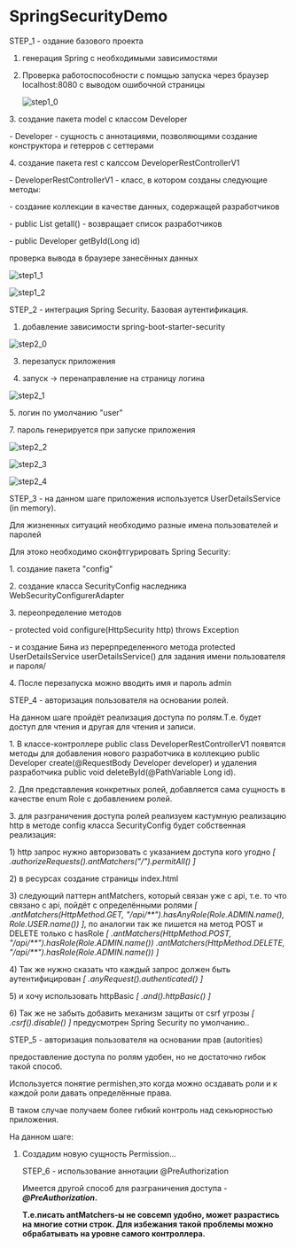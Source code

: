 # SpringSecurityDemo
STEP_1 - оздание базового проекта</p>
1. генерация Spring с необходимыми зависимостями</p>
2. Проверка работоспособности с помщью запуска через браузер localhost:8080 c выводом ошибочной страницы</p>
![step1_0](https://user-images.githubusercontent.com/61631173/132098069-64279563-8267-4138-a3e8-68ee7b2fcd41.JPG)
</p>
3. создание пакета model с классом Developer </p>
-  Developer - сущность с аннотациями, позволяющими создание конструктора и гетерров с сеттерами</p>
4. создание пакета rest с калссом DeveloperRestControllerV1</p>
- DeveloperRestControllerV1 - класс, в котором созданы следующие методы:</p>
   - создание коллекции в качестве данных, содержащей разработчиков   </p>
   - public List<Developer> getall() - возвращает список разработчиков</p>
   - public Developer getById(Long id)</p>
  проверка вывода в браузере занесённых данных</p></p>
  
  ![step1_1](https://user-images.githubusercontent.com/61631173/132098142-c079f0fe-9329-45a9-930d-7476b7a7fe1f.JPG)</p></p>
  
![step1_2](https://user-images.githubusercontent.com/61631173/132098145-3538d2b7-c588-4ed6-a749-47870f83bfca.JPG)</p>

</p>
STEP_2 - интеграция Spring Security. Базовая аутентификация.</p>

1. добавление зависимости spring-boot-starter-security</p>

![step2_0](https://user-images.githubusercontent.com/61631173/132099310-eae84745-afcd-40cb-a0ab-2d81480121d4.JPG)</p>

3. перезапуск приложения</p>
4. запуск -> перенаправление на страницу логина</p>

![step2_1](https://user-images.githubusercontent.com/61631173/132099338-2076d4bc-025b-45af-99ac-c314263f634a.JPG)
</p>
5. логин по умолчанию "user"</p>
7. пароль генерируется при запуске приложения</p>

![step2_2](https://user-images.githubusercontent.com/61631173/132099367-eedb47f4-a2f1-4945-975d-1d15f919bb2c.JPG)

![step2_3](https://user-images.githubusercontent.com/61631173/132099376-efac15bd-5ea1-46f8-842d-29e200cb78f0.JPG)

![step2_4](https://user-images.githubusercontent.com/61631173/132099379-2aac2a90-e637-4e94-9673-91c6125a974c.JPG)

</p>
STEP_3 - на данном шаге приложения используется UserDetailsService (in memory).</p>
Для жизненных ситуаций необходимо разные имена пользователей и паролей</p>
Для этоко необходимо сконфтгурировать Spring Security:</p>
1. создание пакета "config"</p>
2. создание класса SecurityConfig наследника WebSecurityConfigurerAdapter </p>
3. переопределение методов </p>
   - protected void configure(HttpSecurity http) throws Exception </p>
 - и создание Бина из перерпределенного метода protected UserDetailsService userDetailsService() для задания имени пользователя и пароля/</p>
4. После перезапуска можно вводить имя и пароль admin</p>
STEP_4 - авторизация пользователя на основании ролей.</p>
На данном шаге пройдёт реализация доступа по ролям.Т.е. будет доступ для чтения и другая для чтения и записи. </p>
1. В классе-контроллере  public class DeveloperRestControllerV1 появятся методы для добавления нового разработчика в коллекцию public Developer create(@RequestBody Developer developer) и удаления разработчика public void deleteById(@PathVariable Long id). </p>
2. Для представления конкретных ролей, добавляется сама сущность в качестве enum Role с добавлением ролей.
 </p>
3. для разграничения доступа ролей реализуем кастумную реализацию http в методе config класса SecurityConfig будет собственная реализация: </p>
1) http запрос нужно авторизовать с указанием доступа кого угодно <em>[ .authorizeRequests().antMatchers("/").permitAll() ] </em></p>
2) в ресурсах создание страницы index.html </p>
3) следующий паттерн antMatchers, который связан уже с api, т.е. то что связано с api, пойдёт с определёнными ролями <em>[ .antMatchers(HttpMethod.GET, "/api/**").hasAnyRole(Role.ADMIN.name(), Role.USER.name()) ]</em>, по аналогии так же пишется на метод POST и DELETE только с hasRole
<em>[ .antMatchers(HttpMethod.POST, "/api/**").hasRole(Role.ADMIN.name())
  .antMatchers(HttpMethod.DELETE, "/api/**").hasRole(Role.ADMIN.name()) ]</em> </p>
4) Так же нужно сказать что каждый запрос должен быть аутентифицирован <em>[ .anyRequest().authenticated() ] </em></p>
5) и хочу использовать httpBasic <em>[ .and().httpBasic() ]</em> </p>
6) Так же не забыть добавить механизм защиты от csrf угрозы <em>[ .csrf().disable() ]</em> предусмотрен Spring Security по умолчанию..</p>
STEP_5 - авторизация пользователя на основании прав (autorities)</p>

предоставление доступа по ролям удобен, но не достаточно гибок такой способ.</p>
Используется понятие permishen,это когда можно осздавать роли и к каждой роли давать определённые права.</p>
В таком случае получаем более гибкий контроль над секьюрностью приложения.</p>
На данном шаге:</p>
1. Создадим новую сущность Permission...</p>
STEP_6 - использование аннотации @PreAuthorization</p>
Имеется другой способ для разграничения доступа - <em><strong>@PreAuthorization<strong></em>.</p>
Т.е.писать antMatchers-ы не совсемп удобно, может разрастись на многие сотни строк. Для избежания такой проблемы можно обрабатывать на уровне самого контроллера.</p></p>
